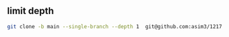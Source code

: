 ## limit depth
```bash
git clone -b main --single-branch --depth 1  git@github.com:asim3/1217.git
```
